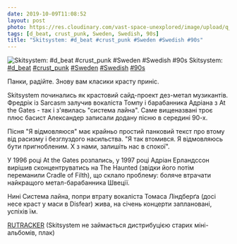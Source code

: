 ```yaml
---
date: 2019-10-09T11:08:52
layout: post
photo: https://res.cloudinary.com/vast-space-unexplored/image/upload/q_auto,dpr_auto,w_auto/photos/photo_759_09-10-2019_11-08-52.jpg
tags: [d_beat, crust_punk, Sweden, Swedish, 90s]
title: "Skitsystem: #d_beat #crust_punk #Sweden #Swedish #90s"
---
```

![Skitsystem: #d_beat #crust_punk #Sweden #Swedish #90s](https://res.cloudinary.com/vast-space-unexplored/image/upload/q_auto,dpr_auto,w_auto/photos/photo_759_09-10-2019_11-08-52.jpg)
Skitsystem: [#d_beat](/tags/#d_beat) [#crust_punk](/tags/#crust_punk) [#Sweden](/tags/#Sweden) [#Swedish](/tags/#Swedish) [#90s](/tags/#90s)

Панки, радійте. Знову вам класики красту приніс.

Skitsystem починались як крастовий сайд-проект дез-метал музикантів. Фредрік із Sarcasm залучив вокаліста Томпу і барабанника Адріана з At the Gates - так і з&#39;явилась &quot;система лайна&quot;. Саме вищеназвані троє плюс басист Александер записали додану пісню в середині 90-х.

Пісня &quot;Я відмовляюся&quot; має крайньо простий панковий текст про втому від расизму і безглуздого насильства. &quot;Я так втомився. Я відмовляюсь бути пригнобленим. Х з нами, залишіть нас в спокої&quot;.

У 1996 році At the Gates розпались, у 1997 році Адріан Ерландссон вирішив сконцентруватись на  The Haunted (звідки його потім переманили Cradle of Filth), що склало проблему: боляче втрачати найкращого метал-барабанника Швеції.

Нині Система лайна, попри втрату вокаліста Томаса Ліндберґа (досі несе краст у маси в Disfear) жива, на січень концерти заплановані, успіхів їм.

[RUTRACKER](https://rutracker.org/forum/viewtopic.php?t=2053363) (Skitsystem не займається дистрибуцією старих міні-альбомів, плак)